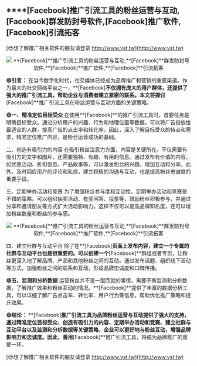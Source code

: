 ## ****[Facebook]**推广引流工具的粉丝运营与互动,**[Facebook]**群发防封号软件,**[Facebook]**推广软件,**[Facebook]**引流拓客**

[😍想了解推广相关软件的朋友请登录 http://www.vst.tw](http://www.vst.tw)

 <center><img src="https://vst.tw/MP4/tuiguang/png/2.png" alt="**[Facebook]**推广引流工具的粉丝运营与互动,**[Facebook]**群发防封号软件,**[Facebook]**推广软件,**[Facebook]**引流拓客"></center>

**😄引言：**
在当今数字化时代，社交媒体已经成为品牌推广和营销的重要渠道。作为最大的社交网络平台之一，**[Facebook]**不仅拥有庞大的用户群体，还提供了强大的推广引流工具，帮助企业与消费者建立紧密的联系。本文将探讨**[Facebook]**推广引流工具在粉丝运营与互动方面的关键策略。

**😄一、精准定位目标受众**
在使用**[Facebook]**的推广引流工具时，首要任务是明确目标受众。通过分析用户的兴趣、行为和地理位置等数据，可以将广告投放给最适合的人群，提高广告的点击率和转化率。因此，深入了解目标受众的特点和需求，精准定位推广内容，是粉丝运营成功的基础。

二、创造有吸引力的内容
在吸引粉丝注意力方面，内容是关键所在。不仅需要有吸引力的文字和图片，还需要独特、有趣、有用的信息。通过发布有价值的内容，如优惠活动、折扣信息、产品故事等，可以激发粉丝的兴趣，增加互动和分享。此外，及时回应用户的评论和私信，建立积极的沟通与互动，也是提高粉丝忠诚度的重要手段。

三、定期举办活动和竞赛
为了增强粉丝参与度和互动性，定期举办活动和竞赛是不错的策略。可以组织抽奖活动、有奖问答、投票等，鼓励粉丝积极参与，并通过分享和邀请朋友等方式扩大活动影响力。这样不仅可以提高品牌知名度，还可以增加粉丝数量和粉丝的参与感。

 <center><img src="https://vst.tw/MP4/tuiguang/png/5.png" alt="**[Facebook]**推广引流工具的粉丝运营与互动,**[Facebook]**群发防封号软件,**[Facebook]**推广软件,**[Facebook]**引流拓客"></center>

四、建立社群与互动平台
除了在**[Facebook]**页面上发布内容，建立一个专属的社群与互动平台也是很重要的。可以创建一个**[Facebook]**群组或者专页，让粉丝更深入地了解品牌、产品和其他粉丝之间的互动。通过发布话题、组织线下活动等方式，加强粉丝之间的联系和互动，形成品牌忠诚度和口碑传播。

**😄五、监测和分析数据**
运营粉丝并不是一蹴而就的事情，需要不断监测和分析数据，了解推广效果和粉丝互动的情况。**[Facebook]**提供了丰富的数据分析工具，可以详细了解广告点击率、转化率、用户行为等信息，帮助优化推广策略和提升效果。

**😄结论：**
**[Facebook]**推广引流工具为品牌粉丝运营与互动提供了强大的支持，通过精准定位目标受众、创造有吸引力的内容、定期举办活动和竞赛、建立社群与互动平台以及监测和分析数据等关键策略，企业可以更好地与粉丝互动，增强品牌影响力和忠诚度。因此，善用**[Facebook]**推广引流工具，将成为品牌推广的重要一环。

[😍想了解推广相关软件的朋友请登录 http://www.vst.tw](http://www.vst.tw)



